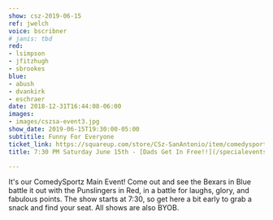 ```yaml
---
show: csz-2019-06-15
ref: jwelch
voice: bscribner
# janis: tbd
red:
- lsimpson
- jfitzhugh
- sbrookes
blue:
- abush
- dvankirk
- eschraer
date: 2018-12-31T16:44:08-06:00
images:
- images/cszsa-event3.jpg
show_date: 2019-06-15T19:30:00-05:00
subtitile: Funny For Everyone
ticket_link: https://squareup.com/store/CSz-SanAntonio/item/comedysportz-saturday-june-2
title: 7:30 PM Saturday June 15th - [Dads Get In Free!!](/specialevents/dads2019/)

---
```

It's our ComedySportz Main Event! Come out and see the Bexars in Blue battle it out with the Punslingers in Red, in a battle for laughs, glory, and fabulous points. The show starts at 7:30, so get here a bit early to grab a snack and find your seat. All shows are also BYOB.
